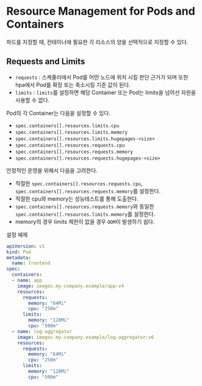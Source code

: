 # Resource Management for Pods and Containers

파드를 지정할 때, 컨테이너에 필요한 각 리소스의 양을 선택적으로 지정할 수 있다.

## Requests and Limits

- `requests` : 스케줄러에서 Pod를 어떤 노드에 위치 시킬 판단 근거가 되며 또한 hpa에서 Pod를 확장 또는 축소시킬 기준 값이 된다.
- `limits` : `limits`를 설정하면 해당 Container 또는 Pod는 limits을 넘어선 자원을 사용할 수 없다.

Pod의 각 Container는 다음을 설정할 수 있다.

- `spec.containers[].resources.limits.cpu`
- `spec.containers[].resources.limits.memory`
- `spec.containers[].resources.limits.hugepages-<size>`
- `spec.containers[].resources.requests.cpu`
- `spec.containers[].resources.requests.memory`
- `spec.containers[].resources.requests.hugepages-<size>`

안정적인 운영을 위해서 다음을 고려한다.

- 적절한 `spec.containers[].resources.requests.cpu`, `spec.containers[].resources.requests.memory`를 설정한다.
- 적절한 cpu와 memory는 성능테스트를 통해 도출한다.
- `spec.containers[].resources.requests.memory`와 동일한 `spec.containers[].resources.limits.memory`를 설정한다.
- memory의 경우 limits 제한이 없을 경우 `OOM`이 발생하기 쉽다.

설정 예제

```yaml
apiVersion: v1
kind: Pod
metadata:
  name: frontend
spec:
  containers:
  - name: app
    image: images.my-company.example/app:v4
    resources:
      requests:
        memory: "64Mi"
        cpu: "250m"
      limits:
        memory: "128Mi"
        cpu: "500m"
  - name: log-aggregator
    image: images.my-company.example/log-aggregator:v6
    resources:
      requests:
        memory: "64Mi"
        cpu: "250m"
      limits:
        memory: "128Mi"
        cpu: "500m"
```
